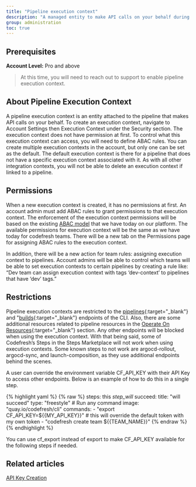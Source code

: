 ```yaml
---
title: "Pipeline execution context"
description: "A managed entity to make API calls on your behalf during pipeline execution"
group: administration
toc: true
---
```


## Prerequisites

**Account Level:** Pro and above

> At this time, you will need to reach out to support to enable pipeline execution context.

## About Pipeline Execution Context

A pipeline execution context is an entity attached to the pipeline that makes API calls on your behalf. To create an execution context, navigate to Account Settings then Execution Context under the Security section. The execution context does not have permission at first. To control what this execution context can access, you will need to define ABAC rules. You can create multiple execution contexts in the account, but only one can be set as the default.  The default execution context is there for a pipeline that does not have a specific execution context associated with it. As with all other integration contexts, you will not be able to delete an execution context if linked to a pipeline.  

## Permissions

When a new execution context is created, it has no permissions at first. An account admin must add ABAC rules to grant permissions to that execution context. The enforcement of the execution context permissions will be based on the existing [ABAC model]({{site.baseurl}}/docs/administration/account-user-management/access-control/) that we have today on our platform. The available permissions for execution context will be the same as we have today for codefresh teams. There will be a new tab on the Permissions page for assigning ABAC rules to the execution context.

In addition, there will be a new action for team rules: assigning execution context to pipelines. Account admins will be able to control which teams will be able to set execution contexts to certain pipelines by creating a rule like: “Dev team can assign execution context with tags ‘dev-context’ to pipelines that have ‘dev’ tags.”

## Restrictions

Pipeline execution contexts are restricted to the [pipelines](https://codefresh-io.github.io/cli/pipelines/){:target="\_blank"} and "[builds](https://codefresh-io.github.io/cli/builds/){:target="\_blank"} endpoints of the CLI. Also, there are some additional resources related to pipeline resources in the [Operate On Resources](https://codefresh-io.github.io/cli/operate-on-resources/){:target="\_blank"} section. Any other endpoints will be blocked when using the execution context. With that being said, some of Codefresh’s Steps in the Steps Marketplace will not work when using execution contexts. Some known steps to not work are argocd-rollout, argocd-sync, and launch-composition, as they use additional endpoints behind the scenes.

A user can override the environment variable CF_API_KEY with their API Key to access other endpoints. Below is an example of how to do this in a single step.

{% highlight yaml %}
{% raw %}
steps:
  this _step_will_ succeed:
    title: "will succeed"
    type: "freestyle" # Run any command
    image: "quay.io/codefresh/cli"
    commands:
      - "export CF_API_KEY=${{MY_API_KEY}}" # this will override the default token with my own token
      - "codefresh create team ${{TEAM_NAME}}"
{% endraw %}
{% endhighlight %}

You can use cf_export instead of export to make CF_API_KEY available for the following steps if needed.

## Related articles
[API Key Creation]({{site.baseurl}}/docs/administration/user-self-management/user-settings/#api-key-creation)  

